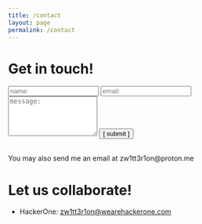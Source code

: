 ```yaml
---
title: /contact
layout: page
permalink: /contact
---
```


# Get in touch!

<form>
  <input type="text" id="name" name="name" placeholder="name:" autocomplete="off">
  <input type="text" id="email" name="email" placeholder="email:" autocomplete="off">
  <textarea rows="5" id="message" name="message" placeholder="message:" autocomplete="off"></textarea>
  <input type="submit" value="[ submit ]">
</form>
<br>
You may also send me an email at zw1tt3r1on@proton.me

# Let us collaborate!
- HackerOne: zw1tt3r1on@wearehackerone.com

<br />